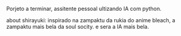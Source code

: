 Porjeto a terminar, assitente pessoal ultizando IA com python. 

about shirayuki: inspirado na zampaktu da rukia do anime bleach, a zampaktu mais bela da soul socity. 
e sera a IA mais bela.
